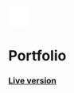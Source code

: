 <img src="src/assets/logo.png" width="40" height="40"/> 

# Portfolio 

### [Live version](https://miianyy.github.io/portfolio/)


